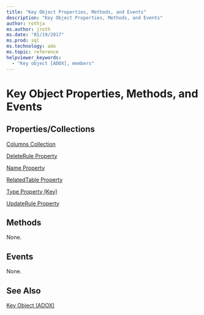 ```yaml
---
title: "Key Object Properties, Methods, and Events"
description: "Key Object Properties, Methods, and Events"
author: rothja
ms.author: jroth
ms.date: "01/19/2017"
ms.prod: sql
ms.technology: ado
ms.topic: reference
helpviewer_keywords:
  - "Key object [ADOX], members"
---
```

# Key Object Properties, Methods, and Events
## Properties/Collections  
 [Columns Collection](./columns-collection-adox.md)  
  
 [DeleteRule Property](./deleterule-property-adox.md)  
  
 [Name Property](./name-property-adox.md)  
  
 [RelatedTable Property](./relatedtable-property-adox.md)  
  
 [Type Property (Key)](./type-property-key-adox.md)  
  
 [UpdateRule Property](./updaterule-property-adox.md)  
  
## Methods  
 None.  
  
## Events  
 None.  
  
## See Also  
 [Key Object (ADOX)](./key-object-adox.md)
